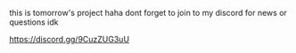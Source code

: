 this is tomorrow's project haha dont forget to join to my discord for news or questions idk

https://discord.gg/9CuzZUG3uU
